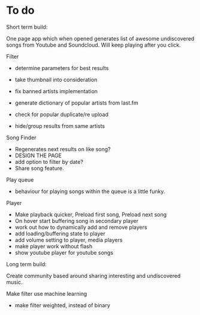 # To do

Short term build:

One page app which when opened generates list of awesome undiscovered songs from Youtube and Soundcloud. Will keep playing after you click.

Filter
- determine parameters for best results

- take thumbnail into consideration

- fix banned artists implementation
- generate dictionary of popular artists from last.fm
- check for popular duplicate/re upload

- hide/group results from same artists

Song Finder
- Regenerates next results on like song?
- DESIGN THE PAGE
- add option to filter by date?
- Share song feature.

Play queue 
- behaviour for playing songs within the queue is a little funky.

Player
- Make playback quicker, Preload first song, Preload next song 
- On hover start buffering song in secondary player
- work out how to dynamically add and remove players
- add loading/buffering state to player
- add volume setting to player, media players
- make player work without flash
- show youtube player for youtube songs

Long term build:

Create community based around sharing interesting and undiscovered music.

Make filter use machine learning
- make filter weighted, instead of binary
